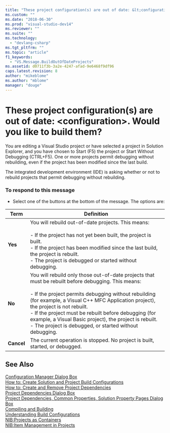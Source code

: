 ```yaml
---
title: "These project configuration(s) are out of date: &lt;configuration&gt;. Would you like to build them? | Microsoft Docs"
ms.custom: ""
ms.date: "2018-06-30"
ms.prod: "visual-studio-dev14"
ms.reviewer: ""
ms.suite: ""
ms.technology: 
  - "devlang-csharp"
ms.tgt_pltfrm: ""
ms.topic: "article"
f1_keywords: 
  - "VS.Message.BuildOutOfDateProjects"
ms.assetid: d0711f3b-3a2e-4247-afad-9e6468f9df96
caps.latest.revision: 8
author: "mikeblome"
ms.author: "mblome"
manager: "douge"
---
```

# These project configuration(s) are out of date: &lt;configuration&gt;. Would you like to build them?
You are editing a Visual Studio project or have selected a project in Solution Explorer, and you have chosen to Start (F5) the project or Start Without Debugging (CTRL+F5). One or more projects permit debugging without rebuilding, even if the project has been modified since the last build.  
  
 The integrated development environment (IDE) is asking whether or not to rebuild projects that permit debugging without rebuilding.  
  
### To respond to this message  
  
-   Select one of the buttons at the bottom of the message. The options are:  
  
|Term|Definition|  
|----------|----------------|  
|**Yes**|You will rebuild out-of-date projects. This means:<br /><br /> -   If the project has not yet been built, the project is built.<br />-   If the project has been modified since the last build, the project is rebuilt.<br />-   The project is debugged or started without debugging.|  
|**No**|You will rebuild only those out-of-date projects that must be rebuilt before debugging. This means:<br /><br /> -   If the project permits debugging without rebuilding (for example, a Visual C++ MFC Application project), the project is not rebuilt.<br />-   If the project must be rebuilt before debugging (for example, a Visual Basic project), the project is rebuilt.<br />-   The project is debugged, or started without debugging.|  
|**Cancel**|The current operation is stopped. No project is built, started, or debugged.|  
  
## See Also  
 [Configuration Manager Dialog Box](http://msdn.microsoft.com/en-us/fa182dca-282e-4ae5-bf37-e155344ca18b)   
 [How to: Create Solution and Project Build Configurations](http://msdn.microsoft.com/library/1844bff7-1ba0-4fcf-b6ab-97e26db0024d)   
 [How to: Create and Remove Project Dependencies](http://msdn.microsoft.com/library/e2a0a8ff-dae7-40a8-b774-b88aa5235183)   
 [Project Dependencies Dialog Box](http://msdn.microsoft.com/en-us/d66e48c3-3722-40dd-99b4-53d93cac128e)   
 [Project Dependencies, Common Properties, Solution Property Pages Dialog Box](http://msdn.microsoft.com/en-us/2ba638fc-719c-4a79-b166-3455a4374e31)   
 [Compiling and Building](http://msdn.microsoft.com/library/c7958821-285f-4e28-9e7a-b5d8b40336a1)   
 [Understanding Build Configurations](http://msdn.microsoft.com/library/934c727d-3a22-429c-bd13-3552cecf2e24)   
 [NIB:Projects as Containers](http://msdn.microsoft.com/en-us/87d40f63-f487-4767-8963-64beec27ba1b)   
 [NIB:Item Management in Projects](http://msdn.microsoft.com/en-us/762e606b-7f44-4b66-97a1-e30a703654a0)